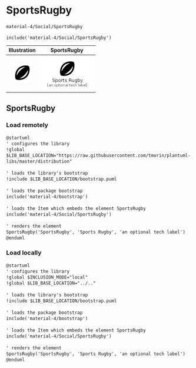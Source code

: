 # SportsRugby


```text
material-4/Social/SportsRugby
```

```text
include('material-4/Social/SportsRugby')
```



| Illustration | SportsRugby |
| :---: | :---: |
| ![illustration for Illustration](../../material-4/Social/SportsRugby.png) | ![illustration for SportsRugby](../../material-4/Social/SportsRugby.Local.png) |




## SportsRugby

### Load remotely
```plantuml
@startuml
' configures the library
!global $LIB_BASE_LOCATION="https://raw.githubusercontent.com/tmorin/plantuml-libs/master/distribution"

' loads the library's bootstrap
!include $LIB_BASE_LOCATION/bootstrap.puml

' loads the package bootstrap
include('material-4/bootstrap')

' loads the Item which embeds the element SportsRugby
include('material-4/Social/SportsRugby')

' renders the element
SportsRugby('SportsRugby', 'Sports Rugby', 'an optional tech label')
@enduml
```

### Load locally
```plantuml
@startuml
' configures the library
!global $INCLUSION_MODE="local"
!global $LIB_BASE_LOCATION="../.."

' loads the library's bootstrap
!include $LIB_BASE_LOCATION/bootstrap.puml

' loads the package bootstrap
include('material-4/bootstrap')

' loads the Item which embeds the element SportsRugby
include('material-4/Social/SportsRugby')

' renders the element
SportsRugby('SportsRugby', 'Sports Rugby', 'an optional tech label')
@enduml
```


